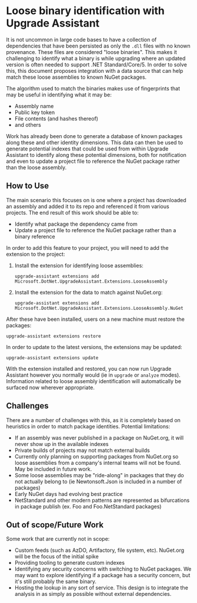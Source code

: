 # Loose binary identification with Upgrade Assistant

It is not uncommon in large code bases to have a collection of dependencies that have been persisted as only the `.dll` files with no known provenance. These files are considered "loose binaries". This makes it challenging to identify what a binary is while upgrading where an updated version is often needed to support .NET Standard/Core/5. In order to solve this, this document proposes integration with a data source that can help match these loose assemblies to known NuGet packages.

The algorithm used to match the binaries makes use of fingerprints that may be useful in identifying what it may be:

- Assembly name
- Public key token
- File contents (and hashes thereof)
- and others

Work has already been done to generate a database of known packages along these and other identity dimensions. This data can then be used to generate potential indexes that could be used from within Upgrade Assistant to identify along these potential dimensions, both for notification and even to update a project file to reference the NuGet package rather than the loose assembly.

## How to Use

The main scenario this focuses on is one where a project has downloaded an assembly and added it to its repo and referenced it from various projects. The end result of this work should be able to:

- Identify what package the dependency came from
- Update a project file to reference the NuGet package rather than a binary reference

In order to add this feature to your project, you will need to add the extension to the project:

1. Install the extension for identifying loose assemblies:
   ```
   upgrade-assistant extensions add Microsoft.DotNet.UpgradeAssistant.Extensions.LooseAssembly
   ```
2. Install the extension for the data to match against NuGet.org:
   ```
   upgrade-assistant extensions add Microsoft.DotNet.UpgradeAssistant.Extensions.LooseAssembly.NuGet
   ```

After these have been installed, users on a new machine must restore the packages:

   ```
   upgrade-assistant extensions restore
   ```

In order to update to the latest versions, the extensions may be updated:

   ```
   upgrade-assistant extensions update
   ```

With the extension installed and restored, you can now run Upgrade Assistant however you normally would (ie in `upgrade` or `analyze` modes). Information related to loose assembly identification will automatically be surfaced now wherever appropriate.

## Challenges

There are a number of challenges with this, as it is completely based on heuristics in order to match package identities. Potential limitations:

- If an assembly was never published in a package on NuGet.org, it will never show up in the available indexes
- Private builds of projects may not match external builds
- Currently only planning on supporting packages from NuGet.org so loose assemblies from a company's internal teams will not be found. May be included in future work.
- Some loose assemblies may be "ride-along" in packages that they do not actually belong to (ie Newtonsoft.Json is included in a number of packages)
- Early NuGet days had evolving best practice
- NetStandard and other modern patterns are represented as bifurcations in package publish (ex. Foo and Foo.NetStandard packages)

## Out of scope/Future Work

Some work that are currently not in scope:

- Custom feeds (such as AzDO, Artifactory, file system, etc). NuGet.org will be the focus of the initial spike
- Providing tooling to generate custom indexes
- Identifying any security concerns with switching to NuGet packages. We may want to explore identifying if a package has a security concern, but it's still probably the same binary.
- Hosting the lookup in any sort of service. This design is to integrate the analysis in as simply as possible without external dependencies.
